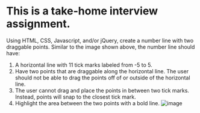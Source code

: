 # This is a take-home interview assignment. 
Using HTML, CSS, Javascript, and/or jQuery, create a number line with two draggable points. Similar to the image shown above, the number line should have:
1. A horizontal line with 11 tick marks labeled from -5 to 5.
2. Have two points that are draggable along the horizontal line. The user should not be able to drag the points off of or outside of the horizontal line.
3. The user cannot drag and place the points in between two tick marks. Instead, points will snap to the closest tick mark.
4. Highlight the area between the two points with a bold line.
![image](https://user-images.githubusercontent.com/67693477/180441605-328956e5-78d4-4581-924e-0d231c3ae742.png)
